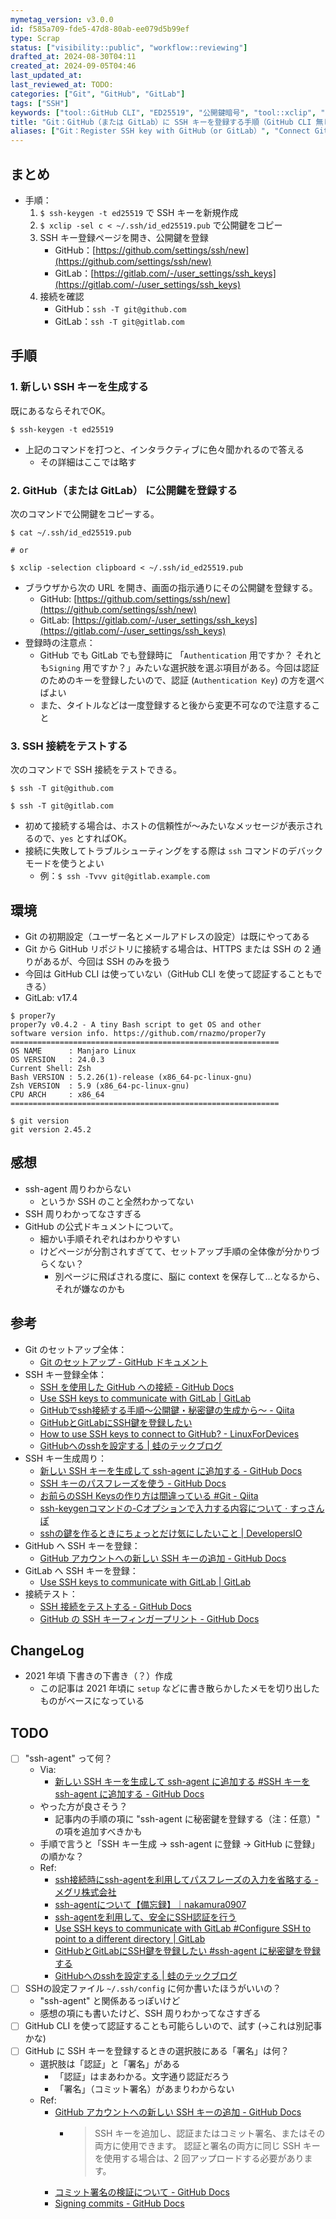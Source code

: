 ```yaml
---
mymetag_version: v3.0.0
id: f585a709-fde5-47d8-80ab-ee079d5b99ef
type: Scrap
status: ["visibility::public", "workflow::reviewing"]
drafted_at: 2024-08-30T04:11
created_at: 2024-09-05T04:46
last_updated_at:
last_reviewed_at: TODO:
categories: ["Git", "GitHub", "GitLab"]
tags: ["SSH"]
keywords: ["tool::GitHub CLI", "ED25519", "公開鍵暗号", "tool::xclip", "ssh-agent"]
title: "Git：GitHub（または GitLab）に SSH キーを登録する手順（GitHub CLI 無し）（v2024-09"
aliases: ["Git：Register SSH key with GitHub（or GitLab）", "Connect Git to GitHub（or GitLab）with SSH"]
---
```


## まとめ

- 手順：
    1. `$ ssh-keygen -t ed25519` で SSH キーを新規作成
    2. `$ xclip -sel c < ~/.ssh/id_ed25519.pub` で公開鍵をコピー
    3. SSH キー登録ページを開き、公開鍵を登録
        - GitHub：[https://github.com/settings/ssh/new](https://github.com/settings/ssh/new)
        - GitLab：[https://gitlab.com/-/user_settings/ssh_keys](https://gitlab.com/-/user_settings/ssh_keys)
    4. 接続を確認
        - GitHub：`ssh -T git@github.com`
        - GitLab：`ssh -T git@gitlab.com`

## 手順

### 1. 新しい SSH キーを生成する

既にあるならそれでOK。

```console
$ ssh-keygen -t ed25519
```

- 上記のコマンドを打つと、インタラクティブに色々聞かれるので答える
    - その詳細はここでは略す

### 2. GitHub（または GitLab） に公開鍵を登録する

次のコマンドで公開鍵をコピーする。

```console
$ cat ~/.ssh/id_ed25519.pub

# or

$ xclip -selection clipboard < ~/.ssh/id_ed25519.pub
```

- ブラウザから次の URL を開き、画面の指示通りにその公開鍵を登録する。
    - GitHub: [https://github.com/settings/ssh/new](https://github.com/settings/ssh/new)
    - GitLab: [https://gitlab.com/-/user_settings/ssh_keys](https://gitlab.com/-/user_settings/ssh_keys)
- 登録時の注意点：
    - GitHub でも GitLab でも登録時に 「`Authentication` 用ですか？ それとも`Signing` 用ですか？」みたいな選択肢を選ぶ項目がある。今回は認証のためのキーを登録したいので、認証 (`Authentication Key`) の方を選べばよい
    - また、タイトルなどは一度登録すると後から変更不可なので注意すること

### 3. SSH 接続をテストする

次のコマンドで SSH 接続をテストできる。

```console
$ ssh -T git@github.com
```

```console
$ ssh -T git@gitlab.com
```

- 初めて接続する場合は、ホストの信頼性が〜みたいなメッセージが表示されるので、`yes` とすればOK。
- 接続に失敗してトラブルシューティングをする際は `ssh` コマンドのデバックモードを使うとよい
    - 例：`$ ssh -Tvvv git@gitlab.example.com`

## 環境

- Git の初期設定（ユーザー名とメールアドレスの設定）は既にやってある
- Git から GitHub リポジトリに接続する場合は、HTTPS または SSH の 2 通りがあるが、今回は SSH のみを扱う
- 今回は GitHub CLI は使っていない（GitHub CLI を使って認証することもできる）
- GitLab: v17.4

```console
$ proper7y
proper7y v0.4.2 - A tiny Bash script to get OS and other
software version info. https://github.com/rnazmo/proper7y
============================================================
OS NAME      : Manjaro Linux
OS VERSION   : 24.0.3
Current Shell: Zsh
Bash VERSION : 5.2.26(1)-release (x86_64-pc-linux-gnu)
Zsh VERSION  : 5.9 (x86_64-pc-linux-gnu)
CPU ARCH     : x86_64
============================================================

$ git version
git version 2.45.2
```

## 感想

- ssh-agent 周りわからない
    - というか SSH のこと全然わかってない
- SSH 周りわかってなさすぎる
- GitHub の公式ドキュメントについて。
    - 細かい手順それぞれはわかりやすい
    - けどページが分割されすぎてて、セットアップ手順の全体像が分かりづらくない？
        - 別ページに飛ばされる度に、脳に context を保存して…となるから、それが嫌なのかも

## 参考

- Git のセットアップ全体：
    - [Git のセットアップ - GitHub ドキュメント](https://docs.github.com/en/get-started/getting-started-with-git/set-up-git#authenticating-with-github-from-git)
- SSH キー登録全体：
    - [SSH を使用した GitHub への接続 - GitHub Docs](https://docs.github.com/ja/authentication/connecting-to-github-with-ssh)
    - [Use SSH keys to communicate with GitLab | GitLab](https://docs.gitlab.com/ee/user/ssh.html)
    - [GitHubでssh接続する手順〜公開鍵・秘密鍵の生成から〜 - Qiita](https://qiita.com/shizuma/items/2b2f873a0034839e47ce)
    - [GitHubとGitLabにSSH鍵を登録したい](https://zenn.dev/shotakaha/articles/ba3e97cfe0837721c3f3)
    - [How to use SSH keys to connect to GitHub? - LinuxForDevices](https://www.linuxfordevices.com/tutorials/linux/connect-to-github-with-ssh)
    - [GitHubへのsshを設定する | 蛙のテックブログ](https://memo.kkenya.com/ssh_github/)
- SSH キー生成周り：
    - [新しい SSH キーを生成して ssh-agent に追加する - GitHub Docs](https://docs.github.com/ja/authentication/connecting-to-github-with-ssh/generating-a-new-ssh-key-and-adding-it-to-the-ssh-agent)
    - [SSH キーのパスフレーズを使う - GitHub Docs](https://docs.github.com/ja/authentication/connecting-to-github-with-ssh/working-with-ssh-key-passphrases)
    - [お前らのSSH Keysの作り方は間違っている #Git - Qiita](https://qiita.com/suthio/items/2760e4cff0e185fe2db9)
    - [ssh-keygenコマンドの-Cオプションで入力する内容について · すっさんぽ](https://sussan-po.com/2022/07/06/ssh-keygen-command/)
    - [sshの鍵を作るときにちょっとだけ気にしたいこと | DevelopersIO](https://dev.classmethod.jp/articles/ssh-keygen-tips/)
- GitHub へ SSH キーを登録：
    - [GitHub アカウントへの新しい SSH キーの追加 - GitHub Docs](https://docs.github.com/ja/authentication/connecting-to-github-with-ssh/adding-a-new-ssh-key-to-your-github-account)
- GitLab へ SSH キーを登録：
    - [Use SSH keys to communicate with GitLab | GitLab](https://docs.gitlab.com/ee/user/ssh.html)
- 接続テスト：
    - [SSH 接続をテストする - GitHub Docs](https://docs.github.com/ja/authentication/connecting-to-github-with-ssh/testing-your-ssh-connection)
    - [GitHub の SSH キーフィンガープリント - GitHub Docs](https://docs.github.com/ja/authentication/keeping-your-account-and-data-secure/githubs-ssh-key-fingerprints)

## ChangeLog

- 2021 年頃 下書きの下書き（？）作成
    - この記事は 2021 年頃に `setup` などに書き散らかしたメモを切り出したものがベースになっている

## TODO

- [ ] "ssh-agent" って何？
    - Via:
        - [新しい SSH キーを生成して ssh-agent に追加する #SSH キーを ssh-agent に追加する - GitHub Docs](https://docs.github.com/ja/authentication/connecting-to-github-with-ssh/generating-a-new-ssh-key-and-adding-it-to-the-ssh-agent#adding-your-ssh-key-to-the-ssh-agent)
    - やった方が良さそう？
        - 記事内の手順の項に "ssh-agent に秘密鍵を登録する（注：任意）" の項を追加すべきかも
    - 手順で言うと「SSH キー生成 → ssh-agent に登録 → GitHub に登録」の順かな？
    - Ref:
        - [ssh接続時にssh-agentを利用してパスフレーズの入力を省略する - メグリ株式会社](https://mgre.co.jp/blog/3478)
        - [ssh-agentについて【備忘録】｜nakamura0907](https://note.com/nakamura0907/n/n27088ff83bf4)
        - [ssh-agentを利用して、安全にSSH認証を行う](https://zenn.dev/naoki_mochizuki/articles/ce381be617cd312ffe7f)
        - [Use SSH keys to communicate with GitLab #Configure SSH to point to a different directory | GitLab](https://docs.gitlab.com/ee/user/ssh.html#configure-ssh-to-point-to-a-different-directory)
        - [GitHubとGitLabにSSH鍵を登録したい #ssh-agent に秘密鍵を登録する](https://zenn.dev/shotakaha/articles/ba3e97cfe0837721c3f3#ssh-agent-%E3%81%AB%E7%A7%98%E5%AF%86%E9%8D%B5%E3%82%92%E7%99%BB%E9%8C%B2%E3%81%99%E3%82%8B)
        - [GitHubへのsshを設定する | 蛙のテックブログ](https://memo.kkenya.com/ssh_github/)
- [ ] SSHの設定ファイル `~/.ssh/config` に何か書いたほうがいいの？
    - "ssh-agent" と関係あるっぽいけど
    - 感想の項にも書いたけど、SSH 周りわかってなさすぎる
- [ ] GitHub CLI を使って認証することも可能らしいので、試す (→これは別記事かな)
- [ ] GitHub に SSH キーを登録するときの選択肢にある「署名」は何？
    - 選択肢は「認証」と「署名」がある
        - 「認証」はまあわかる。文字通り認証だろう
        - 「署名」（コミット署名）があまりわからない
    - Ref:
        - [GitHub アカウントへの新しい SSH キーの追加 - GitHub Docs](https://docs.github.com/ja/authentication/connecting-to-github-with-ssh/adding-a-new-ssh-key-to-your-github-account)
            - > SSH キーを追加し、認証またはコミット署名、またはその両方に使用できます。 認証と署名の両方に同じ SSH キーを使用する場合は、2 回アップロードする必要があります。
        - [コミット署名の検証について - GitHub Docs](https://docs.github.com/ja/authentication/managing-commit-signature-verification/about-commit-signature-verification)
        - [Signing commits - GitHub Docs](https://docs.github.com/en/authentication/managing-commit-signature-verification/signing-commits)

